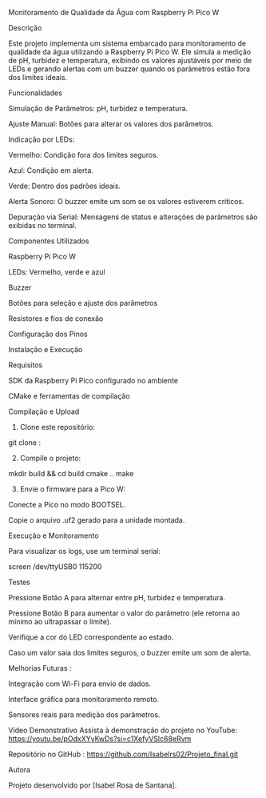 Monitoramento de Qualidade da Água com Raspberry Pi Pico W

Descrição

Este projeto implementa um sistema embarcado para monitoramento de qualidade da água utilizando a Raspberry Pi Pico W. Ele simula a medição de pH, turbidez e temperatura, exibindo os valores ajustáveis por meio de LEDs e gerando alertas com um buzzer quando os parâmetros estão fora dos limites ideais.

Funcionalidades

Simulação de Parâmetros: pH, turbidez e temperatura.

Ajuste Manual: Botões para alterar os valores dos parâmetros.

Indicação por LEDs:

Vermelho: Condição fora dos limites seguros.

Azul: Condição em alerta.

Verde: Dentro dos padrões ideais.


Alerta Sonoro: O buzzer emite um som se os valores estiverem críticos.

Depuração via Serial: Mensagens de status e alterações de parâmetros são exibidas no terminal.


Componentes Utilizados

Raspberry Pi Pico W

LEDs: Vermelho, verde e azul

Buzzer

Botões para seleção e ajuste dos parâmetros

Resistores e fios de conexão


Configuração dos Pinos

Instalação e Execução

Requisitos

SDK da Raspberry Pi Pico configurado no ambiente

CMake e ferramentas de compilação


Compilação e Upload

1. Clone este repositório:

git clone : 


2. Compile o projeto:

mkdir build && cd build
cmake ..
make


3. Envie o firmware para a Pico W:

Conecte a Pico no modo BOOTSEL.

Copie o arquivo .uf2 gerado para a unidade montada.


Execução e Monitoramento

Para visualizar os logs, use um terminal serial:

screen /dev/ttyUSB0 115200

Testes

Pressione Botão A para alternar entre pH, turbidez e temperatura.

Pressione Botão B para aumentar o valor do parâmetro (ele retorna ao mínimo ao ultrapassar o limite).

Verifique a cor do LED correspondente ao estado.

Caso um valor saia dos limites seguros, o buzzer emite um som de alerta.


Melhorias Futuras : 

Integração com Wi-Fi para envio de dados.

Interface gráfica para monitoramento remoto.

Sensores reais para medição dos parâmetros.


Vídeo Demonstrativo
Assista à demonstração do projeto no YouTube: https://youtu.be/pOdxXYyKwDs?si=c1XefyVSlc68eRvm

Repositório no GitHub :
https://github.com/Isabelrs02/Projeto_final.git

Autora

Projeto desenvolvido por [Isabel Rosa de Santana].



